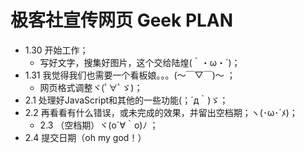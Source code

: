 # 极客社宣传网页  Geek PLAN

- 1.30 开始工作；
  - 写好文字，搜集好图片，这个交给陆煌(｀・ω・´)；
- 1.31 我觉得我们也需要一个看板娘。。。(～￣▽￣)～ ；
  - 网页格式调整ヾ(ﾟ∀ﾟゞ)；
- 2.1 处理好JavaScript和其他的一些功能(；´д｀)ゞ；
- 2.2 再看看有什么错误，或未完成的效果，并留出空档期；ヽ(･ω･´ﾒ)；
  - 2.3 （空档期）ヾ(o´∀｀o)ﾉ ；
- 2.4 提交日期（oh my god！）

 <!--
  _____ | _____        \     /   /______    |  |     / /_  /
()____)+()____)     -----  /       |       | -+-.  /_.|_|/_.
()____)+()____)      \ /  /___   __|__   | |  | |   / | | /
()____)+()____)     ----- | |    | |     |_| _|_|_ /_\`-'/_\
()____)+()____)     __|__ | |  __|_|____   |  |     ___|___
()____)+()____)      /|\  | |      |       | / \     _/|\_
     / | \ (o´ω`o)ﾉ   ヾ(･ω･*)ﾉ   ✧*｡٩(ˊᗜˋ*)و✧*｡  ヽ(^ω^)ﾉ  
-->